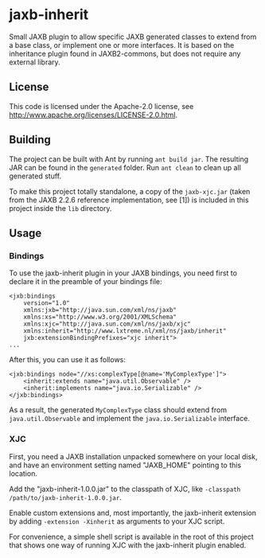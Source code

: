 # jaxb-inherit

Small JAXB plugin to allow specific JAXB generated classes to extend from a 
base class, or implement one or more interfaces. It is based on the inheritance
plugin found in JAXB2-commons, but does not require any external library.

## License

This code is licensed under the Apache-2.0 license, see 
<http://www.apache.org/licenses/LICENSE-2.0.html>.

## Building

The project can be built with Ant by running `ant build jar`. The resulting 
JAR can be found in the `generated` folder. Run `ant clean` to clean up all
generated stuff.

To make this project totally standalone, a copy of the `jaxb-xjc.jar` (taken
from the JAXB 2.2.6 reference implementation, see [1]) is included in this
project inside the `lib` directory.

## Usage

### Bindings

To use the jaxb-inherit plugin in your JAXB bindings, you need first to declare
it in the preamble of your bindings file:

	<jxb:bindings
	    version="1.0"
	    xmlns:jxb="http://java.sun.com/xml/ns/jaxb"
	    xmlns:xs="http://www.w3.org/2001/XMLSchema"
	    xmlns:xjc="http://java.sun.com/xml/ns/jaxb/xjc"
	    xmlns:inherit="http://www.lxtreme.nl/xml/ns/jaxb/inherit"
	    jxb:extensionBindingPrefixes="xjc inherit">
	...

After this, you can use it as follows:

    <jxb:bindings node="//xs:complexType[@name='MyComplexType']">
        <inherit:extends name="java.util.Observable" />
        <inherit:implements name="java.io.Serializable" />
    </jxb:bindings>

As a result, the generated `MyComplexType` class should extend from 
`java.util.Observable` and implement the `java.io.Serializable` interface.

### XJC

First, you need a JAXB installation unpacked somewhere on your local disk, and
have an environment setting named "JAXB_HOME" pointing to this location.

Add the "jaxb-inherit-1.0.0.jar" to the classpath of XJC, like 
`-classpath /path/to/jaxb-inherit-1.0.0.jar`.

Enable custom extensions and, most importantly, the jaxb-inherit extension by
adding `-extension -Xinherit` as arguments to your XJC script.

For convenience, a simple shell script is available in the root of this project
that shows one way of running XJC with the jaxb-inherit plugin enabled.
